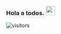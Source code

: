 ### Hola a todos.  <img src="https://media.giphy.com/media/hvRJCLFzcasrR4ia7z/giphy.gif" width="25px">

   ![visitors](https://visitor-badge.glitch.me/badge?page_id=page.id&left_color=green&right_color=red)
                



<!--
**zl1te/zl1te** is a ✨ _special_ ✨ repository because its `README.md` (this file) appears on your GitHub profile.

Here are some ideas to get you started:

- 🔭 I’m currently working on ...
- 🌱 I’m currently learning ...
- 👯 I’m looking to collaborate on ...
- 🤔 I’m looking for help with ...
- 💬 Ask me about ...
- 📫 How to reach me: ...
- 😄 Pronouns: ...
- ⚡ Fun fact: ...
-->
